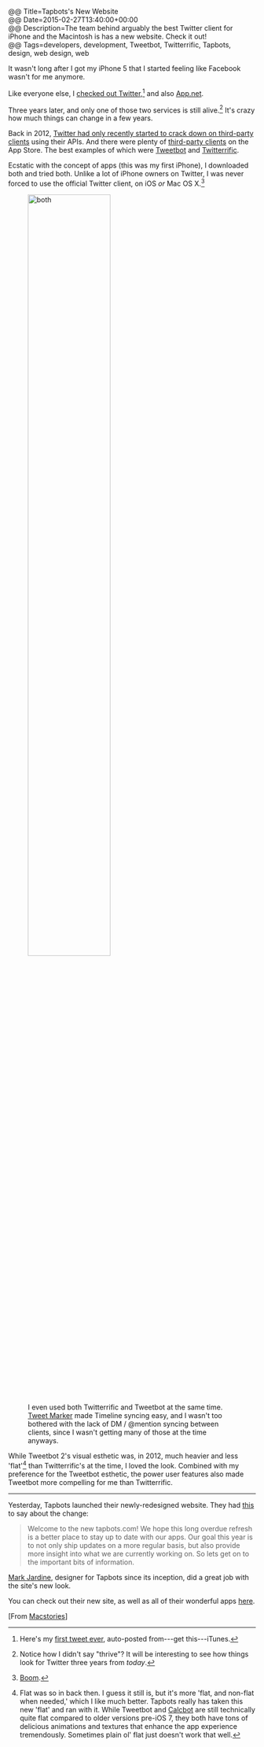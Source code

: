 @@ Title=Tapbots's New Website  
@@ Date=2015-02-27T13:40:00+00:00  
@@ Description=The team behind arguably the best Twitter client for iPhone and the Macintosh is has a new website. Check it out!    
@@ Tags=developers, development, Tweetbot, Twitterrific, Tapbots, design, web design, web  

It wasn't long after I got my iPhone 5 that I started feeling like Facebook wasn't for me anymore. 

Like everyone else, I [checked out Twitter,][twitter][^tw] and also [App.net][app]. 

Three years later, and only one of those two services is still alive.[^sa] It's crazy how much things can change in a few years. 

Back in 2012, [Twitter had only recently started to crack down on third-party clients][arstechnica] using their APIs. And there were plenty of [third-party clients][studio] on the App Store. The best examples of which were [Tweetbot][archive] and [Twitterrific][archive 2].

Ecstatic with the concept of apps (this was my first iPhone), I downloaded both and tried both. Unlike a lot of iPhone owners on Twitter, I was never forced to use the official Twitter client, on iOS *or* Mac OS X.[^os] 

<figure>
	<img src="http://d.pr/i/gML7+" alt="both" width="63%" />
	<figcaption>I even used both Twitterrific and Tweetbot at the same time. <a href="http://tweetmarker.net">Tweet Marker</a> made Timeline syncing easy, and I wasn't too bothered with the lack of DM / @mention syncing between clients, since I wasn't getting many of those at the time anyways.</figcaption>
</figure>

While Tweetbot 2's visual esthetic was, in 2012, much heavier and less 'flat'[^flt] than Twitterrific's at the time, I loved the look. Combined with my preference for the Tweetbot esthetic, the power user features also made Tweetbot more compelling for me than Twitterrific. 

<hr class="small">

Yesterday, Tapbots launched their newly-redesigned website. They had [this][tapbots] to say about the change:
>Welcome to the new tapbots.com! We hope this long overdue refresh is a better place to stay up to date with our apps. Our goal this year is to not only ship updates on a more regular basis, but also provide more insight into what we are currently working on. So lets get on to the important bits of information.

[Mark Jardine][twitter 2], designer for Tapbots since its inception, did a great job with the site's new look.

You can check out their new site, as well as all of their wonderful apps [here][tapbots 2].

[From [Macstories][macstories]]

[^tw]: Here's my [first tweet ever][twitter 3], auto-posted from---get this---iTunes. 
[^sa]: Notice how I didn't say "thrive"? It will be interesting to see how things look for Twitter three years from *today*. 
[^os]: [Boom][archive 3].
[^flt]: Flat was so in back then. I guess it still is, but it's more 'flat, and non-flat when needed,' which I like much better. Tapbots really has taken this new 'flat' and ran with it. While Tweetbot and [Calcbot][tapbots 3] are still technically quite flat compared to older versions pre-iOS 7, they both have tons of delicious animations and textures that enhance the app experience tremendously. Sometimes plain ol' flat just doesn't work that well.

[app]: https://alpha.app.net/toniwonkanobi/post/1130894
[archive]: https://web.archive.org/web/20120906232823/http://tapbots.com/software/tweetbot/
[archive 2]: https://web.archive.org/web/20121101170526/http://twitterrific.com/iphone/
[archive 3]: https://web.archive.org/web/20121207191103/http://tapbots.com/software/tweetbot/mac/
[arstechnica]: http://arstechnica.com/information-technology/2011/03/twitter-tells-third-party-devs-to-stop-making-twitter-client-apps/
[macstories]: http://www.macstories.net/linked/tapbots-relaunches-website-working-on-tweetbot-4-0-for-ios/
[studio]: https://quixey.studio.quixey.com/search?q=store%20twitter%20client
[tapbots]: http://tapbots.com/news/15-2-26-new-website-new-focus/
[tapbots 2]: http://www.tapbots.com
[tapbots 3]: http://tapbots.com/calcbot/
[twitter]: https://twitter.com/ToniWonKanobi/statuses/242981123301453827
[twitter 2]: http://www.twitter.com/markjardine
[twitter 3]: https://twitter.com/ToniWonKanobi/statuses/113085950388748289